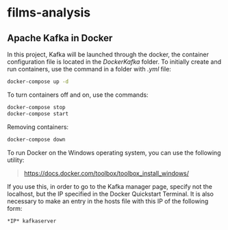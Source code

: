 # films-analysis
## Apache Kafka in Docker
In this project, Kafka will be launched through the docker, the container configuration file is located in the *DockerKafka* folder.
To initially create and run containers, use the command in a folder with *.yml* file:
```sh
docker-compose up -d
```
To turn containers off and on, use the commands:
```sh
docker-compose stop
docker-compose start
```
Removing containers:
```sh
docker-compose down
```
To run Docker on the Windows operating system, you can use the following utility:
> https://docs.docker.com/toolbox/toolbox_install_windows/

If you use this, in order to go to the Kafka manager page, specify not the localhost, but the IP specified in the Docker Quickstart Terminal.
It is also necessary to make an entry in the hosts file with this IP of the following form:
```sh
*IP* kafkaserver
```
